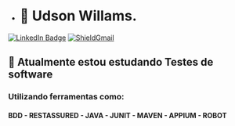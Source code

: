- <h1> 👋 Udson Willams.</h1>
[![LinkedIn Badge](https://img.shields.io/badge/-LinkedIn-blue?style=for-the-badge&logo=Linkedin&logoColor=white&link=https://www.linkedin.com/in/udsonwillams//)]()
<a target="_blank" href="mailto:udson.willams@gmail.com?subject=Hello%20again"><img src="https://img.shields.io/badge/Gmail-D14836?style=for-the-badge&logo=gmail&logoColor=white" alt="ShieldGmail"/> </a>

<h2>🌱 Atualmente estou estudando Testes de software </h2>
<h3>Utilizando ferramentas como:</h3>
<h4>BDD - RESTASSURED - JAVA - JUNIT - MAVEN - APPIUM - ROBOT</h4>
